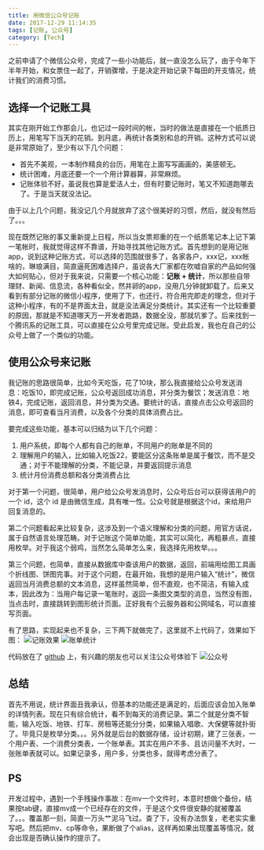 ```yaml
---
title: 用微信公众号记账
date: 2017-12-29 11:14:35
tags: [记账, 公众号]
category: [Tech]
---
```


之前申请了个微信公众号，完成了一些小功能后，就一直没怎么玩了，由于今年下半年开始，和女票住一起了，开销骤增，于是决定开始记录下每田的开支情况，统计我们的消费习惯。
<!--more-->

## 选择一个记账工具

其实在刚开始工作那会儿，也记过一段时间的帐，当时的做法是直接在一个纸质日历上，用笔写下当天的花销。到月底，再统计各类别和总的开销。这种方式可以说是非常原始了，至少有以下几个问题：
* 首先不美观，一本制作精良的台历，用笔在上面写写画画的，美感顿无。
* 统计困难，月底还要一个一个用计算器算，非常麻烦。
* 记账体验不好，虽说我也算是爱洁人士，但有时要记账时，笔又不知道跑哪去了。于是当天就没法记。

由于以上几个问题，我没记几个月就放弃了这个很美好的习惯，然后，就没有然后了。。。

现在既然记账的事又重新提上日程，所以当女票郑重的在一个纸质笔记本上记下第一笔帐时，我就觉得这样不靠谱，开始寻找其他记账方式。首先想到的是用记账app，说到这种记账方式，可以选择的范围就很多了，各家各户，xxx记，xxx帐啥的，琳琅满目，简直逼死困难选择户，虽说各大厂家都在吹嘘自家的产品如何强大如何贴心，但对于我来说，只需要一个核心功能：**记账 + 统计**，所以那些自带理财、新闻、信息流，各种看似全，然并卵的app，没用几分钟就卸载了。后来又看到有部分记账的微信小程序，使用了下，也还行，符合用完即走的理念，但对于这种小程序，有的不是界面太丑，就是没法满足分类统计。其实还有一个比较重要的原因，那就是不知道哪天万一开发者跑路，数据全没，那就坑爹了。后来找到一个腾讯系的记账工具，可以直接在公众号里完成记账。受此启发，我也在自己的公众号上做了一个类似的功能。

## 使用公众号来记账

我记账的思路很简单，比如今天吃饭，花了10块，那么我直接给公众号发送消息：吃饭10，即完成记账，公众号返回成功消息，并分类为餐饮；发送消息：地铁4，完成记账，返回消息，并分类为交通。要统计的话，直接点击公众号返回的消息，即可查看当月消费，以及各个分类的具体消费占比。

要完成这些功能，基本可以归结为以下几个问题：
1. 用户系统，即每个人都有自己的账单，不同用户的账单是不同的
2. 理解用户的输入，比如输入吃饭22，要能区分这条账单是属于餐饮，而不是交通；对于不能理解的分类，不能记录，并要返回提示消息
3. 统计月份消费总额和各分类消费占比

对于第一个问题，很简单，用户给公众号发消息时，公众号后台可以获得该用户的一个 id，这个 id 是由微信生成，具有唯一性。公众号就是根据这个id，来给用户回复消息的。

第二个问题看起来比较复杂，这涉及到一个语义理解和分类的问题，用官方话说，属于自然语言处理范畴。对于记账这个简单功能，其实可以简化，再粗暴点，直接用枚举。对于我这个弱鸡，当然怎么简单怎么来，我选择先用枚举。。。

第三个问题，也简单，直接从数据库中查该用户的数据，返回，前端用绘图工具画个折线图、饼图完事。对于这个问题，在最开始，我想的是用户输入“统计”，微信返回当月消费总额的文本消息，这样虽然简单，但不直观，也不简洁，有输入成本，因此改为：当用户每记录一笔账时，返回一条图文类型的消息，当然没有图，当点击时，直接跳转到图形统计页面。正好我有个云服务器和公网域名，可以直接写页面。

有了思路，实现起来也不复杂，三下两下就做完了，这里就不上代码了，效果如下图：
![记账效果](/images/wx-account-1.png)
![账单统计](/images/wx-account-2.png)

代码放在了 [github](https://github.com/hbxjw119/weixin) 上，有兴趣的朋友也可以关注公众号体验下
![公众号](/images/wx-gzh.jpg)



## 总结

首先不用说，统计界面丑我承认，但基本的功能还是满足的，后面应该会加入账单的详情列表。现在只有综合统计，看不到每天的消费记录。第二个就是分类不智能，输入吃饭、地铁、打车、房租等还能分分类，如果输入唱歌、大保健等就扑街了。毕竟只是枚举分类。。。另外就是后台的数据存储，设计初期，建了三张表，一个用户表、一个消费分类表，一个账单表。其实在用户不多、且访问量不大时，一张账单表就可以。如果记录多，用户多，分类也多，就得考虑分表了。

## PS

开发过程中，遇到一个手残操作事故：在mv一个文件时，本意时想做个备份，结果按tab键，直接mv成一个已经存在的文件，于是这个文件很安静的就被覆盖了。。。覆盖那一刻，简直一万头艹泥马飞过。查了下，没有办法恢复，老老实实重写吧。然后把mv、cp等命令，果断做了个alias，这样再如果出现覆盖等情况，就会出现是否确认操作的提示了。

